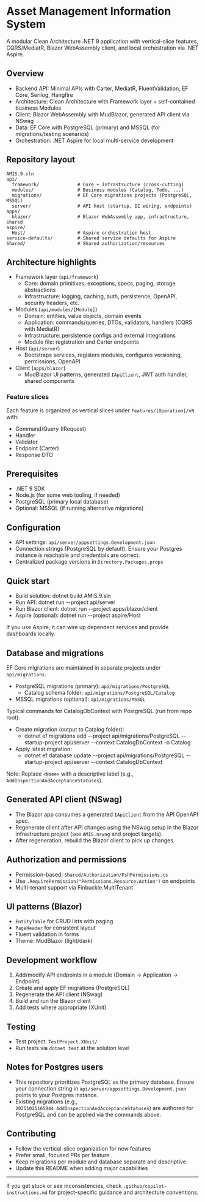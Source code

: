 # Asset Management Information System

A modular Clean Architecture .NET 9 application with vertical-slice features, CQRS/MediatR, Blazor WebAssembly client, and local orchestration via .NET Aspire.

## Overview

- Backend API: Minimal APIs with Carter, MediatR, FluentValidation, EF Core, Serilog, Hangfire
- Architecture: Clean Architecture with Framework layer + self-contained business Modules
- Client: Blazor WebAssembly with MudBlazor, generated API client via NSwag
- Data: EF Core with PostgreSQL (primary) and MSSQL (for migrations/testing scenarios)
- Orchestration: .NET Aspire for local multi-service development

## Repository layout

```
AMIS.9.sln
api/
  framework/              # Core + Infrastructure (cross-cutting)
  modules/                # Business modules (Catalog, Todo, ...)
  migrations/             # EF Core migrations projects (PostgreSQL, MSSQL)
  server/                 # API host (startup, DI wiring, endpoints)
apps/
  blazor/                 # Blazor WebAssembly app, infrastructure, shared
aspire/
  Host/                   # Aspire orchestration host
service-defaults/         # Shared service defaults for Aspire
Shared/                   # Shared authorization/resources
```

## Architecture highlights

- Framework layer (`api/framework`)
  - Core: domain primitives, exceptions, specs, paging, storage abstractions
  - Infrastructure: logging, caching, auth, persistence, OpenAPI, security headers, etc.
- Modules (`api/modules/[Module]`)
  - Domain: entities, value objects, domain events
  - Application: commands/queries, DTOs, validators, handlers (CQRS with MediatR)
  - Infrastructure: persistence configs and external integrations
  - Module file: registration and Carter endpoints
- Host (`api/server`)
  - Bootstraps services, registers modules, configures versioning, permissions, OpenAPI
- Client (`apps/blazor`)
  - MudBlazor UI patterns, generated `IApiClient`, JWT auth handler, shared components

### Feature slices

Each feature is organized as vertical slices under `Features/[Operation]/vN` with:
- Command/Query (IRequest<T>)
- Handler
- Validator
- Endpoint (Carter)
- Response DTO

## Prerequisites

- .NET 9 SDK
- Node.js (for some web tooling, if needed)
- PostgreSQL (primary local database)
- Optional: MSSQL (if running alternative migrations)

## Configuration

- API settings: `api/server/appsettings.Development.json`
- Connection strings (PostgreSQL by default). Ensure your Postgres instance is reachable and credentials are correct.
- Centralized package versions in `Directory.Packages.props`

## Quick start

- Build solution: dotnet build AMIS.9.sln
- Run API: dotnet run --project api/server
- Run Blazor client: dotnet run --project apps/blazor/client
- Aspire (optional): dotnet run --project aspire/Host

If you use Aspire, it can wire up dependent services and provide dashboards locally.

## Database and migrations

EF Core migrations are maintained in separate projects under `api/migrations`.

- PostgreSQL migrations (primary): `api/migrations/PostgreSQL`
  - Catalog schema folder: `api/migrations/PostgreSQL/Catalog`
- MSSQL migrations (optional): `api/migrations/MSSQL`

Typical commands for CatalogDbContext with PostgreSQL (run from repo root):

- Create migration (output to Catalog folder):
  - dotnet ef migrations add <Name> --project api/migrations/PostgreSQL --startup-project api/server --context CatalogDbContext -o Catalog
- Apply latest migration:
  - dotnet ef database update --project api/migrations/PostgreSQL --startup-project api/server --context CatalogDbContext

Note: Replace `<Name>` with a descriptive label (e.g., `AddInspectionAndAcceptanceStatuses`).

## Generated API client (NSwag)

- The Blazor app consumes a generated `IApiClient` from the API OpenAPI spec.
- Regenerate client after API changes using the NSwag setup in the Blazor infrastructure project (see `AMIS.nswag` and project targets).
- After regeneration, rebuild the Blazor client to pick up changes.

## Authorization and permissions

- Permission-based: `Shared/Authorization/FshPermissions.cs`
- Use `.RequirePermission("Permissions.Resource.Action")` on endpoints
- Multi-tenant support via Finbuckle.MultiTenant

## UI patterns (Blazor)

- `EntityTable` for CRUD lists with paging
- `PageHeader` for consistent layout
- Fluent validation in forms
- Theme: MudBlazor (light/dark)

## Development workflow

1. Add/modify API endpoints in a module (Domain → Application → Endpoint)
2. Create and apply EF migrations (PostgreSQL)
3. Regenerate the API client (NSwag)
4. Build and run the Blazor client
5. Add tests where appropriate (XUnit)

## Testing

- Test project: `TestProject.XUnit/`
- Run tests via `dotnet test` at the solution level

## Notes for Postgres users

- This repository prioritizes PostgreSQL as the primary database. Ensure your connection string in `api/server/appsettings.Development.json` points to your Postgres instance.
- Existing migrations (e.g., `20251025165044_AddInspectionAndAcceptanceStatuses`) are authored for PostgreSQL and can be applied via the commands above.

## Contributing

- Follow the vertical-slice organization for new features
- Prefer small, focused PRs per feature
- Keep migrations per module and database separate and descriptive
- Update this README when adding major capabilities

---

If you get stuck or see inconsistencies, check `.github/copilot-instructions.md` for project-specific guidance and architecture conventions.
